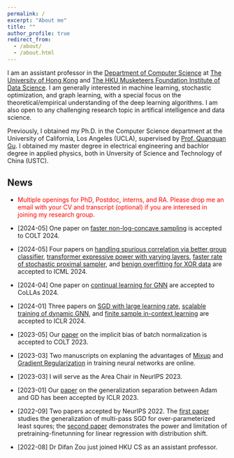 ```yaml
---
permalink: /
excerpt: "About me"
title: ""
author_profile: true
redirect_from: 
  - /about/
  - /about.html
---
```



I am an assistant professor in the [Department of Computer Science](https://www.cs.hku.hk/) 
at [The University of Hong Kong](https://www.hku.hk/) and [The HKU Musketeers Foundation Institute of Data Science](https://datascience.hku.hk/). I am generally interested in machine learning, stochastic optimization, and graph learning, with a special focus on the theoretical/empirical understanding of the deep learning algorithms. I am also open to any challenging research topic in artifical intelligence and data science.

Previously, I obtained my Ph.D. in the Computer Science department at the University of California, Los Angeles (UCLA), supervised by [Prof. Quanquan Gu](http://web.cs.ucla.edu/~qgu/).  I obtained my master degree in electrical engineering and bachlor degree in applied physics, both in Unversity of Science and Technology of China (USTC). 


News
------

* <span style="color:red"> Multiple openings for PhD, Postdoc, interns, and RA. Please drop me an email with your CV and transcript (optional) if you are interesed in joining my research group.   </span>

* \[2024-05\] One paper on [faster non-log-concave sampling](https://arxiv.org/pdf/2401.06325.pdf) is accepted to COLT 2024.

* \[2024-05\] Four papers on [handling spurious correlation via better group classifier](./), [transformer expressive power with varying layers](./), [faster rate of stochastic proximal sampler](./), and [benign overfitting for XOR data](./) are accepted to ICML 2024.

* \[2024-04\] One paper on [continual learning for GNN](./) are accepted to CoLLAs 2024.



* \[2024-01\] Three papers on [SGD with large learning rate](https://arxiv.org/pdf/2310.17074.pdf), [scalable training of dynamic GNN](https://difanzou.github.io/), and [finite sample in-context learning](https://arxiv.org/pdf/2310.08391.pdf) are accepted to ICLR 2024.


* \[2023-05\] Our [paper](https://arxiv.org/pdf/2306.11680.pdf) on the implicit bias of batch normalization is accepted to COLT 2023.

* \[2023-03\] Two manuscripts on explaning the advantages of [Mixup](https://arxiv.org/pdf/2303.08433.pdf) and [Gradient Regularization](https://arxiv.org/pdf/2303.17940.pdf) in training neural networks are online.

* \[2023-03\] I will serve as the Area Chair in NeurIPS 2023.

* \[2023-01\] Our [paper](https://openreview.net/pdf?id=iUYpN14qjTF) on the generalization separation between Adam and GD has been accepted by ICLR 2023.

* \[2022-09\] Two papers accepted by NeurIPS 2022. The [first paper](https://openreview.net/pdf?id=f966GJIEF9) studies the generalization of multi-pass SGD for over-parameterized least squres; the [second paper](https://openreview.net/pdf?id=3y80RPgHL7s) demonstrates the power and limitation of pretraining-finetunning for linear regression with distribution shift.


* \[2022-08\] Dr Difan Zou just joined HKU CS as an assistant professor.


